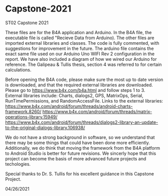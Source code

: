 # Capstone-2021

ST02 Capstone 2021 

These files are for the B4A application and Arduino.
In the B4A file, the executable file is called "Recieve Data from Arduino). The other files are imported external libraries and classes.
The code is fully commented, with suggestions for improvement in the future.
The arduino file contains the exact same file used on our Arduino Uno WIFI Rev 2 configuration in the report. 
We have also included a diagram of how we wired our Arduino for reference. The Galipeau & Tullis thesis, section 4 was referred to for certain calculations. 

Before opening the B4A code, please make sure the most up to date version is downloaded, and that the required external libraries are downloaded. 
Please go to https://www.b4x.com/b4a.html and follow steps 1 to 3.
External libraries include: Charts, dialogs2, GPS, MatrixOps, Serial, RunTimePermissions, and RandomAccessFile.
Links to the external libraries:
https://www.b4x.com/android/forum/threads/android-charts-framework.8260/
https://www.b4x.com/android/forum/threads/matrix-operations-library.15949/
https://www.b4x.com/android/forum/threads/dialogs2-library-an-update-to-the-original-dialogs-library.106938/

We do not have a strong background in software, so we understand that there may be some things that could have been done more efficiently. 
Additionally, we do think that moving the framework from the B4A platform to Android Studio is better for future revisions. 
We sincerly hope that this project can become the basis of more advanced future projects and techologies. 

Special thanks to Dr. S. Tullis for his excellent guidance in this Capstone Project. 

04/26/2021
